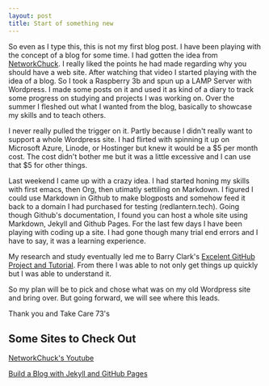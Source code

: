 ```yaml
---
layout: post
title: Start of something new
---
```


So even as I type this, this is not my first blog post.  I have been playing with the concept of a blog for some time.
I had gotten the idea from [NetworkChuck](https://youtu.be/gwUz3E9AW0w).  I really liked the points he had made regarding
why you should have a web site.  After watching that video I started playing with the idea of a blog.  So I took a Raspberry 
3b and spun up a LAMP Server with Wordpress.  I made some posts on it and used it as kind of a diary to track some progress
on studying and projects I was working on.  Over the summer I fleshed out what I wanted from the blog, basically to showcase
my skills and to teach others.  

I never really pulled the trigger on it.  Partly because I didn't really want to support a whole Wordpress site.  I had 
flirted with spinning it up on Microsoft Azure, Linode, or Hostinger but knew it would be a $5 per month cost.  The cost
didn't bother me but it was a little excessive and I can use that $5 for other things.  

Last weekend I came up with a crazy idea.  I had started honing my skills with first emacs, then Org, then utimatly settiling
on Markdown.  I figured I could use Markdown in Github to make blogposts and somehow feed it back to a domain I had 
purchased for testing (redlantern.tech).  Going though Github's documentation, I found you can host a whole site
using Markdown, Jekyll and Github Pages.  For the last few days I have been playing with coding up a site.
I had gone though many trial end errors and I have to say, it was a learning experience.  

My research and study eventually led me to Barry Clark's [Excelent GitHub Project and Tutorial](https://github.com/barryclark/jekyll-now).
From there I was able to not only get things up quickly but I was able to understand it.  

So my plan will be to pick and chose what was on my old Wordpress site and bring over.  But going forward, we will
see where this leads. 

Thank you and Take Care
73's

## Some Sites to Check Out
[NetworkChuck's Youtube](https://www.youtube.com/c/NetworkChuck)

[Build a Blog with Jekyll and GitHub Pages](https://www.smashingmagazine.com/2014/08/build-blog-jekyll-github-pages/)
